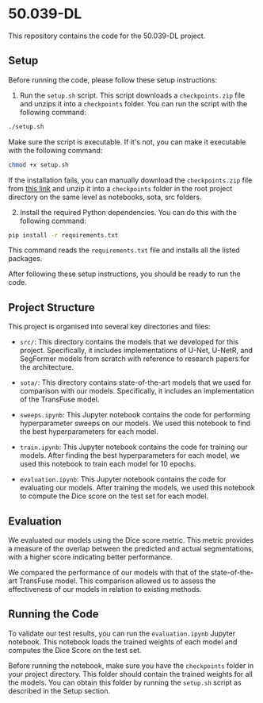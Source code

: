 # 50.039-DL

This repository contains the code for the 50.039-DL project.

## Setup

Before running the code, please follow these setup instructions:

1. Run the `setup.sh` script. This script downloads a `checkpoints.zip` file and unzips it into a `checkpoints` folder. You can run the script with the following command:

```bash
./setup.sh
```

Make sure the script is executable. If it's not, you can make it executable with the following command:

```bash
chmod +x setup.sh
```

If the installation fails, you can manually download the `checkpoints.zip` file from [this link](https://storage.googleapis.com/dl-project-checkpoints/checkpoints.zip) and unzip it into a `checkpoints` folder in the root project directory on the same level as notebooks, sota, src folders.

2. Install the required Python dependencies. You can do this with the following command:

```bash
pip install -r requirements.txt
```

This command reads the `requirements.txt` file and installs all the listed packages.

After following these setup instructions, you should be ready to run the code.

## Project Structure

This project is organised into several key directories and files:

- `src/`: This directory contains the models that we developed for this project. Specifically, it includes implementations of U-Net, U-NetR, and SegFormer models from scratch with reference to research papers for the architecture.

- `sota/`: This directory contains state-of-the-art models that we used for comparison with our models. Specifically, it includes an implementation of the TransFuse model.

- `sweeps.ipynb`: This Jupyter notebook contains the code for performing hyperparameter sweeps on our models. We used this notebook to find the best hyperparameters for each model.

- `train.ipynb`: This Jupyter notebook contains the code for training our models. After finding the best hyperparameters for each model, we used this notebook to train each model for 10 epochs.

- `evaluation.ipynb`: This Jupyter notebook contains the code for evaluating our models. After training the models, we used this notebook to compute the Dice score on the test set for each model.

## Evaluation

We evaluated our models using the Dice score metric. This metric provides a measure of the overlap between the predicted and actual segmentations, with a higher score indicating better performance.

We compared the performance of our models with that of the state-of-the-art TransFuse model. This comparison allowed us to assess the effectiveness of our models in relation to existing methods.

## Running the Code

To validate our test results, you can run the `evaluation.ipynb` Jupyter notebook. This notebook loads the trained weights of each model and computes the Dice Score on the test set.

Before running the notebook, make sure you have the `checkpoints` folder in your project directory. This folder should contain the trained weights for all the models. You can obtain this folder by running the `setup.sh` script as described in the Setup section.
